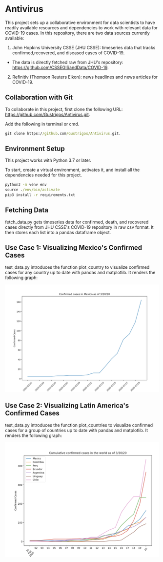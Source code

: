 # Antivirus

This project sets up a collaborative environment for data scientists to have readily available resources and dependencies to work with relevant data for COVID-19 cases. In this repository, there are two data sources currently available:

1) John Hopkins University CSSE (JHU CSSE): timeseries data that tracks confirmed,recovered, and diseased cases of COVID-19.
- The data is directly fetched raw from JHU's repository: https://github.com/CSSEGISandData/COVID-19.
2) Refinitiv (Thomson Reuters Eikon): news headlines and news articles for COVID-19.

## Collaboration with Git
To collaborate in this project, first clone the following URL: https://github.com/Gustrigos/Antivirus.git.

Add the following in terminal or cmd. 
```cmd
git clone https://github.com/Gustrigos/Antivirus.git.
```

## Environment Setup
This project works with Python 3.7 or later.

To start, create a virtual environment, activates it, and install all the dependencies needed for this project. 

```cmd
python3 -m venv env
source ./env/bin/activate
pip3 install -r requirements.txt
```

## Fetching Data 
fetch_data.py gets timeseries data for confirmed, death, and recovered cases directly from JHU CSSE's COVID-19 repository in raw csv format. It then stores each list into a pandas dataframe object. 

## Use Case 1: Visualizing Mexico's Confirmed Cases
test_data.py introduces the function plot_country to visualize confirmed cases for any country up to date with pandas and matplotlib. It renders the following graph:

![alt text](https://raw.githubusercontent.com/Gustrigos/Antivirus/master/confirmed_mexico.png)

## Use Case 2: Visualizing Latin America's Confirmed Cases
test_data.py introduces the function plot_countries to visualize confirmed cases for a group of countries up to date with pandas and matplotlib. It renders the following graph:

![alt text](https://raw.githubusercontent.com/Gustrigos/Antivirus/master/confirmed_latam.png)

